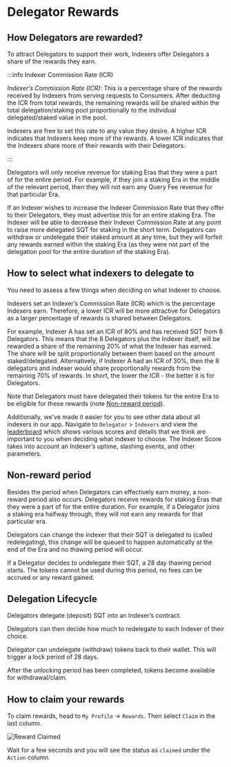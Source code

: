 # Delegator Rewards

## How Delegators are rewarded?

To attract Delegators to support their work, Indexers offer Delegators a share of the rewards they earn.

:::info Indexer Commission Rate (ICR)

_Indexer’s Commission Rate (ICR)_: This is a percentage share of the rewards received by Indexers from serving requests to Consumers. After deducting the ICR from total rewards, the remaining rewards will be shared within the total delegation/staking pool proportionally to the individual delegated/staked value in the pool.

Indexers are free to set this rate to any value they desire. A higher ICR indicates that Indexers keep more of the rewards. A lower ICR indicates that the Indexers share more of their rewards with their Delegators.

:::

Delegators will only receive revenue for staking Eras that they were a part of for the entire period. For example, if they join a staking Era in the middle of the relevant period, then they will not earn any Query Fee revenue for that particular Era.

If an Indexer wishes to increase the Indexer Commission Rate that they offer to their Delegators, they must advertise this for an entire staking Era. The Indexer will be able to decrease their Indexer Commission Rate at any point to raise more delegated SQT for staking in the short term. Delegators can withdraw or undelegate their staked amount at any time, but they will forfeit any rewards earned within the staking Era (as they were not part of the delegation pool for the entire duration of the staking Era).

## How to select what indexers to delegate to

You need to assess a few things when deciding on what Indexer to choose.

Indexers set an Indexer’s Commission Rate (ICR) which is the percentage Indexers earn. Therefore, a lower ICR will be more attractive for Delegators as a larger percentage of rewards is shared between Delegators.

For example, Indexer A has set an ICR of 80% and has received SQT from 8 Delegators. This means that the 8 Delegators plus the Indexer itself, will be rewarded a share of the remaining 20% of what the Indexer has earned. The share will be split proportionally between them based on the amount staked/delegated. Alternatively, if Indexer A had an ICR of 30%, then the 8 delegators and indexer would share proportionally rewards from the remaining 70% of rewards. In short, the lower the ICR - the better it is for Delegators.

Note that Delegators must have delegated their tokens for the entire Era to be eligible for these rewards (note [Non-reward period](#non-reward-period)).

Additionally, we've made it easier for you to see other data about all indexers in our app. Navigate to `Delegator` > `Indexers` and view the [leaderboard](https://kepler.subquery.network/delegator/node_operators/indexers/top) which shows various scores and details that we think are important to you when deciding what indexer to choose. The Indexer Score takes into account an Indexer’s uptime, slashing events, and other parameters.

## Non-reward period

Besides the period when Delegators can effectively earn money, a non-reward period also occurs. Delegators receive rewards for staking Eras that they were a part of for the entire duration. For example, if a Delegator joins a staking era halfway through, they will not earn any rewards for that particular era.

Delegators can change the indexer that their SQT is delegated to (called redelegating), this change will be queued to happen automatically at the end of the Era and no thawing period will occur.

If a Delegator decides to undelegate their SQT, a 28 day thawing period starts. The tokens cannot be used during this period, no fees can be accrued or any reward gained.

## Delegation Lifecycle

Delegators delegate (deposit) SQT into an Indexer’s contract.

Delegators can then decide how much to redelegate to each Indexer of their choice.

Delegator can undelegate (withdraw) tokens back to their wallet. This will trigger a lock period of 28 days.

After the unlocking period has been completed, tokens become available for withdrawal/claim.

## How to claim your rewards

To claim rewards, head to `My Profile` -> `Rewards`. Then select `Claim` in the last column.

![Reward Claimed](/assets/img/network/profile_rewards.png)

Wait for a few seconds and you will see the status as `claimed` under the `Action` column.
